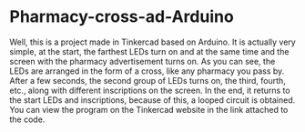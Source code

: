 # Pharmacy-cross-ad-Arduino
Well, this is a project made in Tinkercad based on Arduino.
It is actually very simple, at the start, the farthest LEDs turn on and at the same time and the screen with the pharmacy advertisement turns on. As you can see, the LEDs are arranged in the form of a cross, like any pharmacy you pass by. After a few seconds, the second group of LEDs turns on, the third, fourth, etc., along with different inscriptions on the screen. In the end, it returns to the start LEDs and inscriptions, because of this, a looped circuit is obtained. You can view the program on the Tinkercad website in the link attached to the code. 
